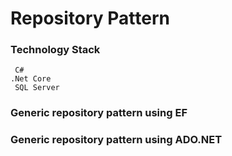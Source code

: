 # Repository Pattern

### Technology Stack
```
 C#
.Net Core
 SQL Server
```

### Generic repository pattern using EF
### Generic repository pattern using ADO.NET
